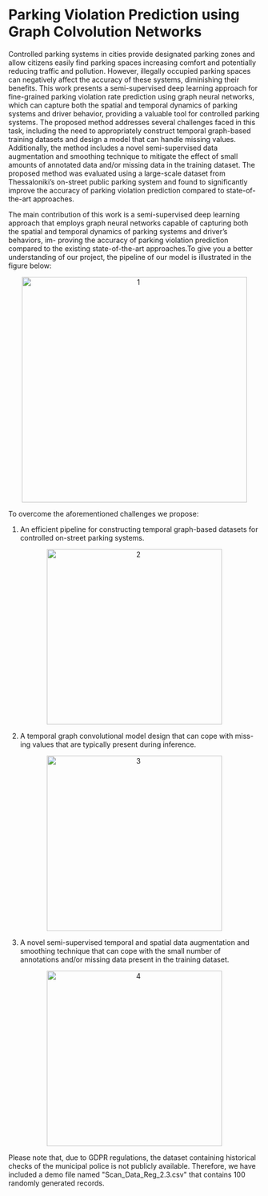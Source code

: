 # Parking Violation Prediction using Graph Colvolution Networks

Controlled parking systems in cities provide designated parking zones and allow citizens easily find parking spaces increasing comfort and potentially reducing traffic and pollution. However, illegally occupied parking spaces can negatively affect the accuracy of these systems, diminishing their benefits. This work presents a semi-supervised deep learning approach for fine-grained parking violation rate prediction using graph neural networks, which can capture both the spatial and temporal dynamics of parking systems and driver behavior, providing a valuable tool for controlled parking systems. The proposed method addresses several challenges faced in this task, including the need to appropriately construct temporal graph-based training datasets and design a model that can handle missing values. Additionally, the method includes a novel semi-supervised data augmentation and smoothing technique to mitigate the effect of small amounts of annotated data and/or missing data in the training dataset. The proposed method was evaluated using a large-scale dataset from Thessaloniki’s on-street public parking system and found to significantly improve the accuracy of parking violation prediction compared to state-of-the-art approaches.

The main contribution of this work is a semi-supervised deep learning approach that employs graph neural networks capable of capturing both the spatial and temporal dynamics of parking systems and driver’s behaviors, im- proving the accuracy of parking violation prediction compared to the existing state-of-the-art approaches.To give you a better understanding of our project, the pipeline of our model is illustrated in the figure below:

<div align="center">
  <img src="https://user-images.githubusercontent.com/44779987/190924742-13ba3d19-7b18-4e37-9ca3-e35d68de6377.png" alt="1" width="450"/>
</div>

To overcome the aforementioned challenges we propose:

1. An efficient pipeline for constructing temporal graph-based datasets for controlled on-street parking systems.

<div align="center">
  <img src="https://github.com/nikgeokar/parking_stgcn/files/11301989/Figure15_N.pdf" alt="2" width="350"/>
</div>

2. A temporal graph convolutional model design that can cope with miss- ing values that are typically present during inference.

<div align="center">
  <img src="https://github.com/nikgeokar/parking_stgcn/files/11301993/Final6_N.pdf" alt="3" width="350"/>
</div>

3. A novel semi-supervised temporal and spatial data augmentation and smoothing technique that can cope with the small number of annotations and/or missing data present in the training dataset.

<div align="center">
  <img src="https://github.com/nikgeokar/parking_stgcn/files/11301997/Figure5_N.pdf" alt="4" width="350"/>
</div>




Please note that, due to GDPR regulations, the dataset containing historical checks of the municipal police is not publicly available. Therefore, we have included a demo file named "Scan_Data_Reg_2.3.csv" that contains 100 randomly generated records.
